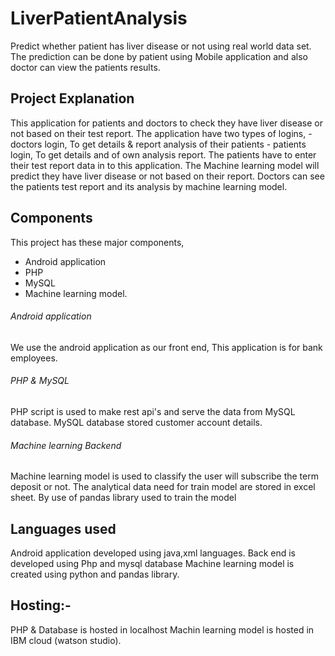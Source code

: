 # LiverPatientAnalysis
Predict whether patient has liver disease or not using real world data set. The prediction can be done by patient using Mobile application and also doctor can view the patients results.

## Project Explanation
This application for patients and doctors to check they have liver disease or not based on their test report.
The application have two types of logins, 
    - doctors login, To get details & report analysis of their patients
    - patients login, To get details and of own analysis report.
The patients have to enter their test report data in to this application. The Machine learning model will predict they have liver disease or not
based on their report.
Doctors can see the patients test report and its analysis by machine learning model.

## Components
This project has these major components,

 - Android application
 - PHP
 - MySQL
 - Machine learning model.

###### Android application
  We use the android application as our front end, This application is for bank employees.
###### PHP & MySQL
  PHP script is used to make rest api's and serve the data from MySQL database.
  MySQL database stored customer account details.
###### Machine learning Backend
  Machine learning model is used to classify the user will subscribe the term deposit or not.
  The analytical data need for train model are stored in excel sheet. By use of pandas library used to train the model

## Languages used
Android application developed using java,xml languages.
Back end is developed using Php and mysql database
Machine learning model is created using python and pandas library.

## Hosting:-
PHP & Database is hosted in localhost
Machin learning model is hosted in IBM cloud (watson studio). 
